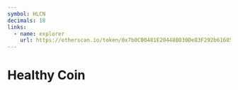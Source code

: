 ```yaml
---
symbol: HLCN
decimals: 18
links:
  - name: explorer
    url: https://etherscan.io/token/0x7b0CB0481E20448B030DeB3F292b61605EcEf050
---
```


# Healthy Coin
